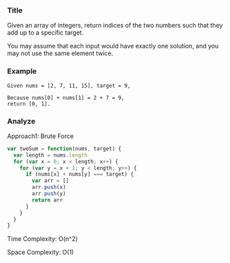### Title

Given an array of integers, return indices of the two numbers such that they add up to a specific target.

You may assume that each input would have exactly one solution, and you may not use the same element twice.

### Example

```
Given nums = [2, 7, 11, 15], target = 9,

Because nums[0] + nums[1] = 2 + 7 = 9,
return [0, 1].
```

### Analyze

Approach1: Brute Force

```js
var twoSum = function(nums, target) {
  var length = nums.length
  for (var x = 0; x < length; x++) {
    for (var y = x + 1; y < length; y++) {
      if (nums[x] + nums[y] === target) {
        var arr = []
        arr.push(x)
        arr.push(y)
        return arr
      }
    }
  }
}
```

Time Complexity: O(n^2)

Space Complexity: O(1)